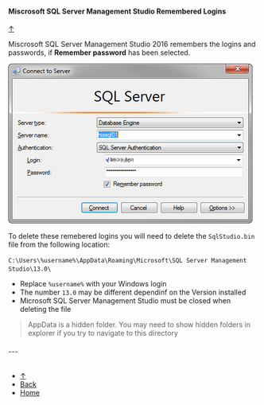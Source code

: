 #### Miscrosoft SQL Server Management Studio Remembered Logins  
[&uarr;](#top)  

Miscrosoft SQL Server Management Studio 2016 remembers the logins and passwords, if **Remember password** has been selected.  

![Miscrosoft SQL Server Management Studio Connect](Tips/Tip_MSSMS.png)  

To delete these remebered logins you will need to delete the `SqlStudio.bin` file from the following location:  

`C:\Users\%username%\AppData\Roaming\Microsoft\SQL Server Management Studio\13.0\`  

- Replace `%username%` with your Windows login  
- The number `13.0` may be different dependinf on the Version installed  
- Microsoft SQL Server Management Studio must be closed when deleting the file  

> AppData is a hidden folder. You may need to show hidden folders in explorer if you try to navigate to this directory  

 ###### ---  

- [&uarr;](#top)  
- <a href="javascript:javascript:history.go(-1)">Back</a> 
- [Home](https://danmcmullen.github.io) 

